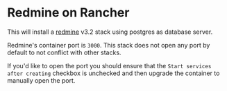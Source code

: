 Redmine on Rancher
==================

This will install a [redmine][redmine] v3.2 stack using postgres as database
server.

Redmine's container port is `3000`. This stack does not open any port by
default to not conflict with other stacks.

If you'd like to open the port you should ensure that the
`Start services after creating` checkbox is unchecked and then upgrade the
container to manually open the port.

[redmine]: http://www.redmine.org
